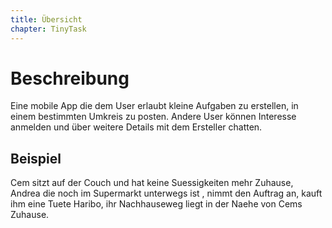 ```yaml
---
title: Übersicht
chapter: TinyTask
---
```


# Beschreibung
Eine mobile App die dem User erlaubt kleine Aufgaben zu erstellen, in einem bestimmten Umkreis zu posten. Andere User können Interesse anmelden und über weitere Details mit dem Ersteller chatten.

## Beispiel
Cem sitzt auf der Couch und hat keine Suessigkeiten mehr Zuhause, Andrea die noch im Supermarkt unterwegs ist , nimmt den Auftrag an, kauft ihm eine Tuete Haribo, ihr Nachhauseweg liegt in der Naehe von Cems Zuhause.